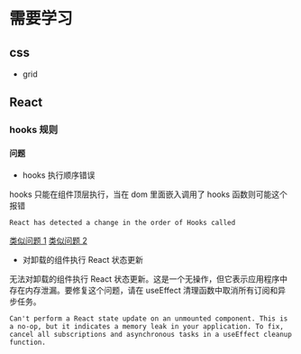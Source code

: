 # 需要学习

## css

- grid

## React

### hooks 规则

#### 问题

- hooks 执行顺序错误

hooks 只能在组件顶层执行，当在 dom 里面嵌入调用了 hooks 函数则可能这个报错

```
React has detected a change in the order of Hooks called
```

[类似问题 1](https://namepluto.com/react-native-%E8%A7%A3%E6%B1%BA-react-has-detected-a-change-in-the-order-of-hooks-called-%E7%9A%84%E5%9D%91/)
[类似问题 2](https://stackoverflow.com/questions/57397395/react-has-detected-a-change-in-the-order-of-hooks-but-hooks-seem-to-be-invoked)

- 对卸载的组件执行 React 状态更新

无法对卸载的组件执行 React 状态更新。这是一个无操作，但它表示应用程序中存在内存泄漏。要修复这个问题，请在 useEffect 清理函数中取消所有订阅和异步任务。

```
Can't perform a React state update on an unmounted component. This is a no-op, but it indicates a memory leak in your application. To fix, cancel all subscriptions and asynchronous tasks in a useEffect cleanup function.
```
